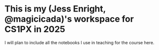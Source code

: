 # This is my (Jess Enright, @magicicada)'s workspace for CS1PX in 2025

I will plan to include all the notebooks I use in teaching for the course here.  


